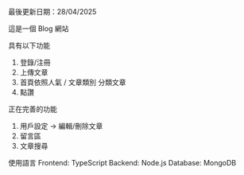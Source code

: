 最後更新日期：28/04/2025

這是一個 Blog 網站

具有以下功能
1. 登錄/注冊
2. 上傳文章
3. 首頁依照人氣 / 文章類別 分類文章
4. 點讚

正在完善的功能
1. 用戶設定 -> 編輯/刪除文章
2. 留言區
3. 文章搜尋

使用語言
Frontend: TypeScript
Backend: Node.js
Database: MongoDB
